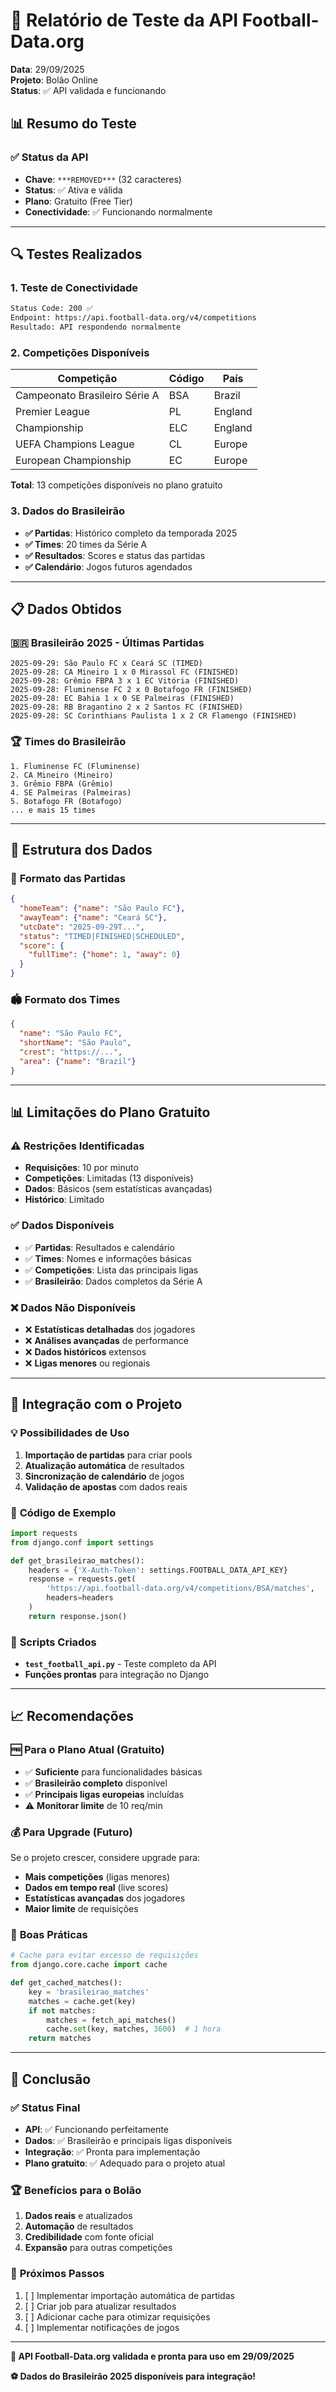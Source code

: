 # 🏈 Relatório de Teste da API Football-Data.org
**Data**: 29/09/2025  
**Projeto**: Bolão Online  
**Status**: ✅ API validada e funcionando  

## 📊 Resumo do Teste

### ✅ **Status da API**
- **Chave**: `***REMOVED***` (32 caracteres)
- **Status**: ✅ Ativa e válida
- **Plano**: Gratuito (Free Tier)
- **Conectividade**: ✅ Funcionando normalmente

---

## 🔍 Testes Realizados

### 1. **Teste de Conectividade**
```bash
Status Code: 200 ✅
Endpoint: https://api.football-data.org/v4/competitions
Resultado: API respondendo normalmente
```

### 2. **Competições Disponíveis**
| Competição | Código | País |
|------------|--------|------|
| Campeonato Brasileiro Série A | BSA | Brazil |
| Premier League | PL | England |
| Championship | ELC | England |
| UEFA Champions League | CL | Europe |
| European Championship | EC | Europe |

**Total**: 13 competições disponíveis no plano gratuito

### 3. **Dados do Brasileirão**
- **✅ Partidas**: Histórico completo da temporada 2025
- **✅ Times**: 20 times da Série A
- **✅ Resultados**: Scores e status das partidas
- **✅ Calendário**: Jogos futuros agendados

---

## 📋 Dados Obtidos

### 🇧🇷 **Brasileirão 2025 - Últimas Partidas**
```
2025-09-29: São Paulo FC x Ceará SC (TIMED)
2025-09-28: CA Mineiro 1 x 0 Mirassol FC (FINISHED)
2025-09-28: Grêmio FBPA 3 x 1 EC Vitória (FINISHED)
2025-09-28: Fluminense FC 2 x 0 Botafogo FR (FINISHED)
2025-09-28: EC Bahia 1 x 0 SE Palmeiras (FINISHED)
2025-09-28: RB Bragantino 2 x 2 Santos FC (FINISHED)
2025-09-28: SC Corinthians Paulista 1 x 2 CR Flamengo (FINISHED)
```

### 🏆 **Times do Brasileirão**
```
1. Fluminense FC (Fluminense)
2. CA Mineiro (Mineiro) 
3. Grêmio FBPA (Grêmio)
4. SE Palmeiras (Palmeiras)
5. Botafogo FR (Botafogo)
... e mais 15 times
```

---

## 🔧 Estrutura dos Dados

### 📅 **Formato das Partidas**
```json
{
  "homeTeam": {"name": "São Paulo FC"},
  "awayTeam": {"name": "Ceará SC"},
  "utcDate": "2025-09-29T...",
  "status": "TIMED|FINISHED|SCHEDULED",
  "score": {
    "fullTime": {"home": 1, "away": 0}
  }
}
```

### 🏟️ **Formato dos Times**
```json
{
  "name": "São Paulo FC",
  "shortName": "São Paulo",
  "crest": "https://...",
  "area": {"name": "Brazil"}
}
```

---

## 📊 Limitações do Plano Gratuito

### ⚠️ **Restrições Identificadas**
- **Requisições**: 10 por minuto
- **Competições**: Limitadas (13 disponíveis)
- **Dados**: Básicos (sem estatísticas avançadas)
- **Histórico**: Limitado

### ✅ **Dados Disponíveis**
- ✅ **Partidas**: Resultados e calendário
- ✅ **Times**: Nomes e informações básicas
- ✅ **Competições**: Lista das principais ligas
- ✅ **Brasileirão**: Dados completos da Série A

### ❌ **Dados Não Disponíveis**
- ❌ **Estatísticas detalhadas** dos jogadores
- ❌ **Análises avançadas** de performance
- ❌ **Dados históricos** extensos
- ❌ **Ligas menores** ou regionais

---

## 🚀 Integração com o Projeto

### 💡 **Possibilidades de Uso**
1. **Importação de partidas** para criar pools
2. **Atualização automática** de resultados
3. **Sincronização de calendário** de jogos
4. **Validação de apostas** com dados reais

### 📝 **Código de Exemplo**
```python
import requests
from django.conf import settings

def get_brasileirao_matches():
    headers = {'X-Auth-Token': settings.FOOTBALL_DATA_API_KEY}
    response = requests.get(
        'https://api.football-data.org/v4/competitions/BSA/matches',
        headers=headers
    )
    return response.json()
```

### 🔄 **Scripts Criados**
- **`test_football_api.py`** - Teste completo da API
- **Funções prontas** para integração no Django

---

## 📈 Recomendações

### 🆓 **Para o Plano Atual (Gratuito)**
- ✅ **Suficiente** para funcionalidades básicas
- ✅ **Brasileirão completo** disponível
- ✅ **Principais ligas europeias** incluídas
- ⚠️ **Monitorar limite** de 10 req/min

### 💰 **Para Upgrade (Futuro)**
Se o projeto crescer, considere upgrade para:
- **Mais competições** (ligas menores)
- **Dados em tempo real** (live scores)
- **Estatísticas avançadas** dos jogadores
- **Maior limite** de requisições

### 🔄 **Boas Práticas**
```python
# Cache para evitar excesso de requisições
from django.core.cache import cache

def get_cached_matches():
    key = 'brasileirao_matches'
    matches = cache.get(key)
    if not matches:
        matches = fetch_api_matches()
        cache.set(key, matches, 3600)  # 1 hora
    return matches
```

---

## 🎯 Conclusão

### ✅ **Status Final**
- **API**: ✅ Funcionando perfeitamente
- **Dados**: ✅ Brasileirão e principais ligas disponíveis
- **Integração**: ✅ Pronta para implementação
- **Plano gratuito**: ✅ Adequado para o projeto atual

### 🏆 **Benefícios para o Bolão**
1. **Dados reais** e atualizados
2. **Automação** de resultados
3. **Credibilidade** com fonte oficial
4. **Expansão** para outras competições

### 🚀 **Próximos Passos**
1. [ ] Implementar importação automática de partidas
2. [ ] Criar job para atualizar resultados
3. [ ] Adicionar cache para otimizar requisições
4. [ ] Implementar notificações de jogos

---

**🏈 API Football-Data.org validada e pronta para uso em 29/09/2025**

**⚽ Dados do Brasileirão 2025 disponíveis para integração!**